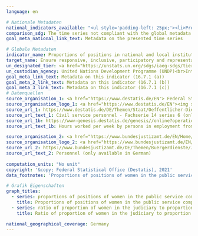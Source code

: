 ```yaml
---
language: en    

# Nationale Metadaten    
national_indicators_available: "<ul style='padding-left: 25px;'><li>Proportions of positions of women in the public service compared to the national distribution</li> <li> Ratio of proportion of women in the judiciary to proportion of women in the total population</li></ul>"    
comparison_sdg: The time series not compliant with the global metadata.    
goal_meta_national_link_text: Metadata on the presented time series    

# Globale Metadaten    
indicator_name: Proportions of positions in national and local institutions, including (a) the legislatures; (b) the public service; and (c) the judiciary, compared to national distributions, by sex, age, persons with disabilities and population groups    
target_name: Ensure responsive, inclusive, participatory and representative decision-making at all levels    
un_designated_tier: <a href="https://unstats.un.org/sdgs/iaeg-sdgs/tier-classification/" title="Click here for more information on the UN tier classification."  target="_blank">Tier I/II</a>    
un_custodian_agency: United Nations Development Programme (UNDP)<br>Inter-Parliamentary Union (IPU)    
goal_meta_link_text: Metadata on this indicator (16.7.1 (a))    
goal_meta_2_link_text: Metadata on this indicator (16.7.1 (b))    
goal_meta_3_link_text: Metadata on this indicator (16.7.1 (c))        
# Datenquellen
source_organisation_1: <a href="https://www.destatis.de/EN"> Federal Statistical Office (Destatis) </a>
source_organisation_logo_1: <a href="https://www.destatis.de/EN"><img src="https://g205sdgs.github.io/sdg-indicators/public/OrgImgEn/destatis.png" alt="Logo destatis" style="height:60px; width:148px"/></a>
source_url_1: https://www.destatis.de/DE/Themen/Staat/Oeffentlicher-Dienst/Publikationen/Downloads-Oeffentlicher-Dienst/personal-oeffentlicher-dienst-2140600207004.html
source_url_text_1: Civil service personnel - Fachserie 14 series 6 (only available in German)
source_url_1b: https://www-genesis.destatis.de/genesis//online?operation=table&code=12211-0009&bypass=true&levelindex=1&levelid=1631708611371#abreadcrumb
source_url_text_1b: Hours worked per week by persons in employment from primary residence households – GENESIS online 12211-0009

source_organisation_2: <a href="https://www.bundesjustizamt.de/EN/Home/homepage_node.html"> Federal Office of Justice </a>
source_organisation_logo_2: <a href="https://www.bundesjustizamt.de/EN/Home/homepage_node.html"><img src="https://g205sdgs.github.io/sdg-indicators/public/OrgImgEn/bafj.png" alt="Logo bafj" style="height:60px; width:148px"/></a>
source_url_2: https://www.bundesjustizamt.de/DE/Themen/Buergerdienste/Justizstatistik/Personal/Personal_node.html
source_url_text_2: Personnel (only available in German)
    
computation_units: "No unit"    
copyright: '&copy; Federal Statistical Office (Destatis), 2021'    
data_footnotes: 'Proportions of positions of women in the public service compared to the national distribution: Counts public sector personnel at the federal and Länder levels; in full-time equivalents of employees as of June 30 of the respective year.<br>• Denominator: Female labor force.'    

# Grafik Eigenschaften    
graph_titles:
  - series: proportions of positions of women in the public service compared to the national distribution, by field of work
    title: Proportions of positions of women in the public service compared to the national distribution
  - series: ratio of proportion of women in the judiciary to proportion of women in the total population, by level of court
    title: Ratio of proportion of women in the judiciary to proportion of women in the total population    

national_geographical_coverage: Germany    
---
```


<span></span>